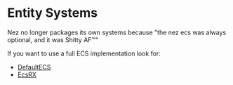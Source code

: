 Entity Systems
============
Nez no longer packages its own systems because "the nez ecs was always optional, and it was Shitty AF™️"

If you want to use a full ECS implementation look for:

- [DefaultECS](https://github.com/Doraku/DefaultEcs)
- [EcsRX](https://github.com/EcsRx/ecsrx)
